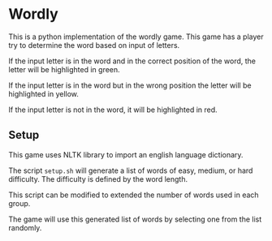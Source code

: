 # Wordly

This is a python implementation of the wordly game. This game has a player try to determine the word based on input of letters. 

If the input letter is in the word and in the correct position of the word, the letter will be highlighted in green.

If the input letter is in the word but in the wrong position the letter will be highlighted in yellow.

If the input letter is not in the word, it will be highlighted in red.

## Setup

This game uses NLTK library to import an english language dictionary. 

The script `setup.sh` will generate a list of words of easy, medium, or hard difficulty. The difficulty is defined by the word length.

This script can be modified to extended the number of words used in each group.

The game will use this generated list of words by selecting one from the list randomly.